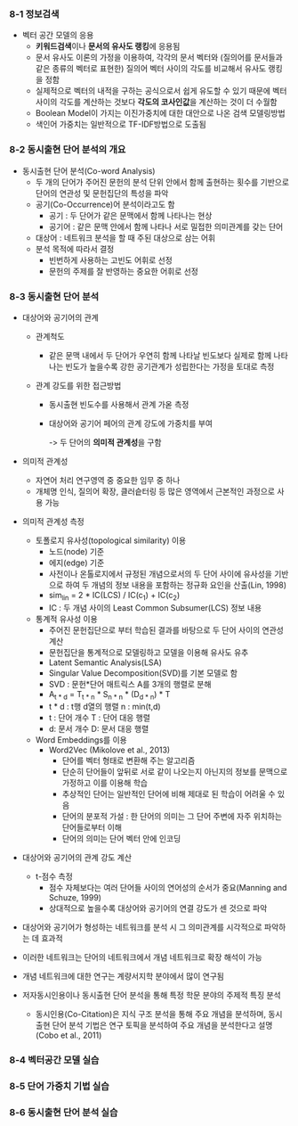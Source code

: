 ### 8-1 정보검색 

+ 벡터 공간 모델의 응용
  + **키워드검색**이나 **문서의 유사도 랭킹**에 응용됨
  + 문서 유사도 이론의 가정을 이용하여, 각각의 문서 벡터와 (질의어를 문서들과 같은 종류의 벡터로 표현한) 질의어 벡터 사이의 각도를 비교해서 유사도 랭킹을 정함
  + 실제적으로 벡터의 내적을 구하는 공식으로서 쉽게 유도할 수 있기 때문에 벡터 사이의 각도를 계산하는 것보다 **각도의 코사인값**을 계산하는 것이 더 수월함 
  + Boolean Model이 가지는 이진가중치에 대한 대안으로 나온 검색 모델링방법
  + 색인어 가중치는 일반적으로 TF-IDF방법으로 도출됨

### 8-2 동시출현 단어 분석의 개요

+ 동시출현 단어 분석(Co-word Analysis)
  + 두 개의 단어가 주어진 문헌의 분석 단위 안에서 함께 출현하는 횟수를 기반으로 단어의 연관성 및 문헌집단의 특성을 파악
  + 공기(Co-Occurrence)어 분석이라고도 함
    + 공기 : 두 단어가 같은 문맥에서 함께 나타나는 현상
    + 공기어 : 같은 문맥 안에서 함께 나타나 서로 밀접한 의미관계를 갖는 단어
  + 대상어 : 네트워크 분석을 할 때 주된 대상으로 삼는 어휘
  + 분석 목적에 따라서 결정
    + 빈번하게 사용하는 고빈도 어휘로 선정
    + 문헌의 주제를 잘 반영하는 중요한 어휘로 선정

### 8-3 동시출현 단어 분석

+ 대상어와 공기어의 관계

  + 관계척도

    + 같은 문맥 내에서 두 단어가 우연히 함께 나타날 빈도보다 실제로 함께 나타나는 빈도가 높을수록 강한 공기관계가 성립한다는 가정을 토대로 측정

  + 관계 강도를 위한 접근방법

    + 동시출현 빈도수를 사용해서 관계 가옫 측정

    + 대상어와 공기어 페어의 관계 강도에 가중치를 부여

      -> 두 단어의 **의미적 관계성**을 구함

+ 의미적 관계성

  + 자연어 처리 연구영역 중 중요한 임무 중 하나
  + 개체명 인식, 질의어 확장, 클러슽터링 등 많은 영역에서 근본적인 과정으로 사용 가능

+ 의미적 관계성 측정

  + 토폴로지 유사성(topological similarity) 이용
    + 노드(node) 기준
    + 에지(edge) 기준
    + 사전이나 온톨로지에서 규정된 개념으로서의 두 단어 사이에 유사성을 기반으로 하여 두 개념의 정보 내용을 포함하는 정규화 요인을 산출(Lin, 1998)
    + sim<sub>lin</sub> = 2 * IC(LCS) / IC(c<sub>1</sub>) + IC(c<sub>2</sub>)
    + IC : 두 개념 사이의 Least Common Subsumer(LCS) 정보 내용
  + 통계적 유사성 이용
    + 주어진 문헌집단으로 부터 학습된 결과를 바탕으로 두 단어 사이의 연관성 계산
    + 문헌집단을 통계적으로 모델링하고 모델을 이용해 유사도 유추
    + Latent Semantic Analysis(LSA)
    + Singular Value Decomposition(SVD)를 기본 모델로 함
    + SVD : 문헌*단어 매트릭스 A를 3개의 행렬로 분해
    + A<sub>t * d</sub> = T<sub>t * n</sub> * S<sub>n * n</sub> * (D<sub>d * n</sub>) * T
    + t * d : t행 d열의 행렬 n : min(t,d)
    + t : 단어 개수 T : 단어 대응 행렬
    + d: 문서 개수  D: 문서 대응 행렬
  + Word Embeddings를 이용
    + Word2Vec (Mikolove et al., 2013)
      + 단어를 벡터 형태로 변환해 주는 알고리즘
      + 단순히 단어들이 앞뒤로 서로 같이 나오는지 아닌지의 정보를 문맥으로 가정하고 이를 이용해 학습
      + 추상적인 단어는 일반적인 단어에 비해 제대로 된 학습이 어려울 수 있음
      + 단어의 분포적 가설 : 한 단어의 의미는 그 단어 주변에 자주 위치하는 단어들로부터 이해
      + 단어의 의미는 단어 벡터 안에 인코딩

+ 대상어와 공기어의 관계 강도 계산

  + t-점수 측정
    + 점수 자체보다는 여러 단어들 사이의 연어성의 순서가 중요(Manning and Schuze, 1999)
    + 상대적으로 높을수록 대상어와 공기어의 연결 강도가 센 것으로 파악

+ 대상어와 공기어가 형성하는 네트워크를 분석 시 그 의미관계를 시각적으로 파악하는 데 효과적

+ 이러한 네트워크는 단어의 네트워크에서 개념 네트워크로 확장 해석이 가능

+ 개념 네트워크에 대한 연구는 계량서지학 분야에서 많이 연구됨

+ 저자동시인용이나 동시출현 단어 분석을 통해 특정 학문 분야의 주제적 특징 분석

  + 동시인용(Co-Citation)은 지식 구조 분석을 통해 주요 개념을 분석하며, 동시출현 단어 분석 기법은 연구 토픽을 분석하여 주요 개념을 분석한다고 설명(Cobo et al., 2011)

### 8-4 벡터공간 모델 실습
### 8-5 단어 가중치 기법 실습
### 8-6 동시출현 단어 분석 실습

